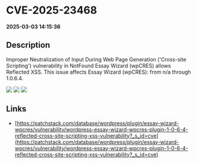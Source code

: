 # CVE-2025-23468

**2025-03-03 14:15:36**

## Description
Improper Neutralization of Input During Web Page Generation ('Cross-site Scripting') vulnerability in NotFound Essay Wizard (wpCRES) allows Reflected XSS. This issue affects Essay Wizard (wpCRES): from n/a through 1.0.6.4.

![](https://img.shields.io/static/v1?label=Score&message=7.1&color=red)
![](https://img.shields.io/static/v1?label=Severity&message=HIGH&color=red)
![](https://img.shields.io/static/v1?label=CWE&message=XSS&color=green)

## Links
- [https://patchstack.com/database/wordpress/plugin/essay-wizard-wpcres/vulnerability/wordpress-essay-wizard-wpcres-plugin-1-0-6-4-reflected-cross-site-scripting-xss-vulnerability?_s_id=cve](https://patchstack.com/database/wordpress/plugin/essay-wizard-wpcres/vulnerability/wordpress-essay-wizard-wpcres-plugin-1-0-6-4-reflected-cross-site-scripting-xss-vulnerability?_s_id=cve)
